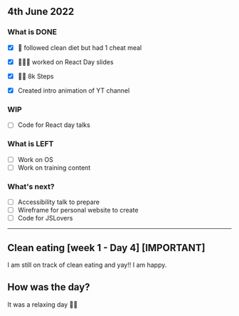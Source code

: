 ## 4th June 2022

### What is DONE 
- [X] 🥗 followed clean diet but had 1 cheat meal
- [X] 👩🏽‍💻 worked on React Day slides
- [X] 🚶‍♀️ 8k Steps 
- [X] Created intro animation of YT channel


### WIP
- [ ] Code for React day talks


### What is LEFT
- [ ] Work on OS
- [ ] Work on training content

### What's next?
- [ ] Accessibility talk to prepare
- [ ] Wireframe for personal website to create
- [ ] Code for JSLovers

--- 

## Clean eating [week 1 - Day 4] [IMPORTANT]

I am still on track of clean eating and yay!! I am happy.

## How was the day?

It was a relaxing day 🧘‍♀️
